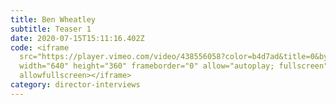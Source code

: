 ```yaml
---
title: Ben Wheatley
subtitle: Teaser 1
date: 2020-07-15T15:11:16.402Z
code: <iframe
  src="https://player.vimeo.com/video/438556058?color=b4d7ad&title=0&byline=0&portrait=0"
  width="640" height="360" frameborder="0" allow="autoplay; fullscreen"
  allowfullscreen></iframe>
category: director-interviews
---
```

